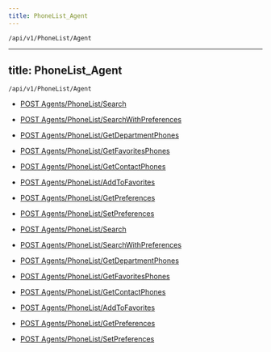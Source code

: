 ```yaml
---
title: PhoneList_Agent
---
```


```http
/api/v1/PhoneList/Agent
```

---
title: PhoneList_Agent
---

```http
/api/v1/PhoneList/Agent
```




* [POST Agents/PhoneList/Search](v1PhoneListAgent_Search.md)

* [POST Agents/PhoneList/SearchWithPreferences](v1PhoneListAgent_SearchWithPreferences.md)

* [POST Agents/PhoneList/GetDepartmentPhones](v1PhoneListAgent_GetDepartmentPhones.md)

* [POST Agents/PhoneList/GetFavoritesPhones](v1PhoneListAgent_GetFavoritesPhones.md)

* [POST Agents/PhoneList/GetContactPhones](v1PhoneListAgent_GetContactPhones.md)

* [POST Agents/PhoneList/AddToFavorites](v1PhoneListAgent_AddToFavorites.md)

* [POST Agents/PhoneList/GetPreferences](v1PhoneListAgent_GetPreferences.md)

* [POST Agents/PhoneList/SetPreferences](v1PhoneListAgent_SetPreferences.md)


* [POST Agents/PhoneList/Search](v1PhoneListAgent_Search.md)

* [POST Agents/PhoneList/SearchWithPreferences](v1PhoneListAgent_SearchWithPreferences.md)

* [POST Agents/PhoneList/GetDepartmentPhones](v1PhoneListAgent_GetDepartmentPhones.md)

* [POST Agents/PhoneList/GetFavoritesPhones](v1PhoneListAgent_GetFavoritesPhones.md)

* [POST Agents/PhoneList/GetContactPhones](v1PhoneListAgent_GetContactPhones.md)

* [POST Agents/PhoneList/AddToFavorites](v1PhoneListAgent_AddToFavorites.md)

* [POST Agents/PhoneList/GetPreferences](v1PhoneListAgent_GetPreferences.md)

* [POST Agents/PhoneList/SetPreferences](v1PhoneListAgent_SetPreferences.md)